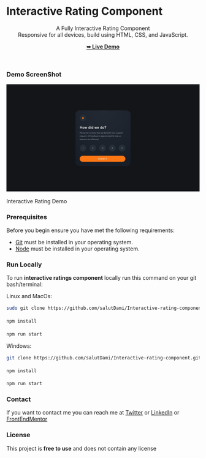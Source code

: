 # Interactive Rating Component


<div align="center">

  A Fully Interactive Rating Component  <br />Responsive for all devices, build using HTML, CSS, and JavaScript.

  <a href="https://ratings-interactive-component.netlify.app/"><strong>➥ Live Demo</strong></a>

</div>

<br />


### Demo ScreenShot

![Interactive Rating Demo ](design/desktop-design.jpg)

Interactive Rating Demo 

### Prerequisites

Before you begin ensure you have met the following requirements: 

- [Git](https://git-scm.com/) must be installed in your operating system.
- [Node](https://nodejs.org/en/) must be installed in your operating system.

### Run Locally

To run **interactive ratings component** locally run this command on your git bash/terminal:

Linux and MacOs:

```bash
sudo git clone https://github.com/salutDami/Interactive-rating-component.git

npm install

npm run start

```

Windows: 

```bash
git clone https://github.com/salutDami/Interactive-rating-component.git

npm install 

npm run start 
```

### Contact

If you want to contact me you can reach me at [Twitter](https://twitter.com/_TraverseDOM) or [LinkedIn](https://www.linkedin.com/in/ikuomola-stephen/)  or [FrontEndMentor](https://www.frontendmentor.io/profile/salutDami)

### License

This project is **free to use** and does not contain any license